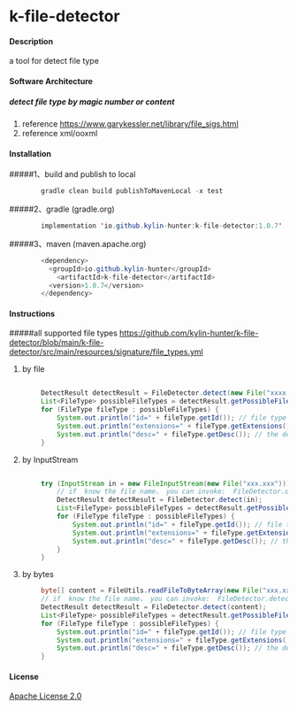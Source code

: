 # k-file-detector

#### Description

a tool for detect file type

#### Software Architecture
##### detect file type by magic number or content  
1. reference  https://www.garykessler.net/library/file_sigs.html
2. reference xml/ooxml

#### Installation
#####1、build and publish to local

```java
        gradle clean build publishToMavenLocal -x test
```
#####2、gradle (gradle.org)
```java
        implementation 'io.github.kylin-hunter:k-file-detector:1.0.7'
```
#####3、maven (maven.apache.org)
```java
        <dependency>
          <groupId>io.github.kylin-hunter</groupId>
            <artifactId>k-file-detector</artifactId>
          <version>1.0.7</version>
        </dependency>
```

#### Instructions
#####all supported file types
https://github.com/kylin-hunter/k-file-detector/blob/main/k-file-detector/src/main/resources/signature/file_types.yml
1. by file
```java

        DetectResult detectResult = FileDetector.detect(new File("xxxx.xxx"));  //by file
        List<FileType> possibleFileTypes = detectResult.getPossibleFileTypes();
        for (FileType fileType : possibleFileTypes) {
            System.out.println("id=" + fileType.getId()); // file type id
            System.out.println("extensions=" + fileType.getExtensions()); // the extensions, may be empty
            System.out.println("desc=" + fileType.getDesc()); // the description 
        }
```

2. by InputStream
```java

        try (InputStream in = new FileInputStream(new File("xxx.xxx"))) {
            // if  know the file name， you can invoke:  FileDetector.detect(in,"xxx.xxx)
            DetectResult detectResult = FileDetector.detect(in); 
            List<FileType> possibleFileTypes = detectResult.getPossibleFileTypes();
            for (FileType fileType : possibleFileTypes) {
                System.out.println("id=" + fileType.getId()); // file type id，
                System.out.println("extensions=" + fileType.getExtensions()); // the extensions, may be empty
                System.out.println("desc=" + fileType.getDesc()); // the description 
            }
        }
```

3. by bytes
```java
        byte[] content = FileUtils.readFileToByteArray(new File("xxx.xxx"));
        // if  know the file name， you can invoke:  FileDetector.detect(content,"xxx.xxx)
        DetectResult detectResult = FileDetector.detect(content); 
        List<FileType> possibleFileTypes = detectResult.getPossibleFileTypes();
        for (FileType fileType : possibleFileTypes) {
            System.out.println("id=" + fileType.getId()); // file type id
            System.out.println("extensions=" + fileType.getExtensions()); // the extensions, may be empty
            System.out.println("desc=" + fileType.getDesc()); // the description 
        }
```
#### License

[Apache License 2.0](https://www.apache.org/licenses/LICENSE-2.0)
